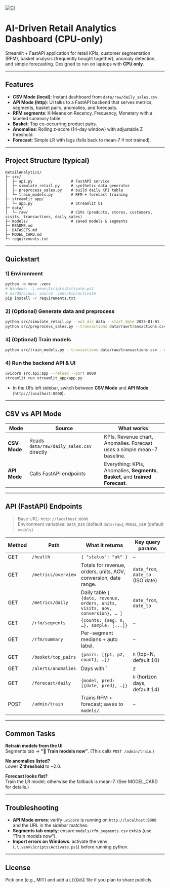 [![CI](https://github.com/sitaram70/RetailAnalytics/actions/workflows/ci.yml/badge.svg)](https://github.com/sitaram70/RetailAnalytics/actions/workflows/ci.yml)

# AI-Driven Retail Analytics Dashboard (CPU-only)

Streamlit + FastAPI application for retail KPIs, customer segmentation (RFM), basket analysis (frequently bought together), anomaly detection, and simple forecasting. Designed to run on laptops with **CPU only**.

---

## Features
- **CSV Mode (local)**: Instant dashboard from `data/raw/daily_sales.csv`.
- **API Mode (http)**: UI talks to a FastAPI backend that serves metrics, segments, basket pairs, anomalies, and forecasts.
- **RFM segments**: K-Means on Recency, Frequency, Monetary with a labeled summary table.
- **Basket**: Top co-occurring product pairs.
- **Anomalies**: Rolling z-score (14-day window) with adjustable Z threshold.
- **Forecast**: Simple LR with lags (falls back to mean-7 if not trained).

---

## Project Structure (typical)
```
RetailAnalytics/
├─ src/
│  ├─ api.py                 # FastAPI service
│  ├─ simulate_retail.py     # synthetic data generator
│  ├─ preprocess_sales.py    # build daily KPI table
│  └─ train_models.py        # RFM + forecast training
├─ streamlit_app/
│  └─ app.py                 # Streamlit UI
├─ data/
│  └─ raw/                   # CSVs (products, stores, customers, visits, transactions, daily_sales)
├─ models/                   # saved models & segments
├─ README.md
├─ DATASETS.md
├─ MODEL_CARD.md
└─ requirements.txt
```

---

## Quickstart

### 1) Environment
```bash
python -m venv .venv
# Windows: .\.venv\Scripts\Activate.ps1
# macOS/Linux: source .venv/bin/activate
pip install -r requirements.txt
```

### 2) (Optional) Generate data and preprocess
```bash
python src/simulate_retail.py --out_dir data --start_date 2025-01-01 --days 120 --customers 500 --products 120 --stores 4
python src/preprocess_sales.py --transactions data/raw/transactions.csv --visits data/raw/visits.csv --out data/raw/daily_sales.csv
```

### 3) (Optional) Train models
```bash
python src/train_models.py --transactions data/raw/transactions.csv --daily data/raw/daily_sales.csv --model_out models
```

### 4) Run the backend API & UI
```bash
uvicorn src.api:app --reload --port 8000
streamlit run streamlit_app/app.py
```
- In the UI’s left sidebar, switch between **CSV Mode** and **API Mode** (`http://localhost:8000`).

---

## CSV vs API Mode

| Mode | Source | What works |
|---|---|---|
| **CSV Mode** | Reads `data/raw/daily_sales.csv` directly | KPIs, Revenue chart, Anomalies. Forecast uses a simple mean-7 baseline. |
| **API Mode** | Calls FastAPI endpoints | Everything: KPIs, Anomalies, **Segments**, **Basket**, and **trained Forecast**. |

---

## API (FastAPI) Endpoints

> Base URL: `http://localhost:8000`  
> Environment variables: `DATA_DIR` (default `data/raw`), `MODEL_DIR` (default `models`)

| Method | Path | What it returns | Key query params |
|---|---|---|---|
| GET | `/health` | `{ "status": "ok" }` | – |
| GET | `/metrics/overview` | Totals for revenue, orders, units, AOV, conversion, date range. | `date_from`, `date_to` (ISO date) |
| GET | `/metrics/daily` | Daily table `[ {date, revenue, orders, units, visits, aov, conversion}, … ]` | `date_from`, `date_to` |
| GET | `/rfm/segments` | `{counts: {seg: n, …}, sample: [...]}` | – |
| GET | `/rfm/summary` | Per-segment medians + auto label. | – |
| GET | `/basket/top_pairs` | `{pairs: [{p1, p2, count}, …]}` | `n` (top-N, default 10) |
| GET | `/alerts/anomalies` | Days with `|z| ≥ threshold` (14-day rolling). | `z` (default 3.0) |
| GET | `/forecast/daily` | `{model, pred:[{date, pred}, …]}` | `h` (horizon days, default 14) |
| POST | `/admin/train` | Trains RFM + forecast; saves to `models/`. | – |

---

## Common Tasks

**Retrain models from the UI**  
Segments tab → **“🔁 Train models now”**. (This calls `POST /admin/train`.)

**No anomalies listed?**  
Lower **Z threshold** to ~2.0.

**Forecast looks flat?**  
Train the LR model; otherwise the fallback is mean-7. (See MODEL_CARD for details.)

---

## Troubleshooting

- **API Mode errors**: verify `uvicorn` is running on `http://localhost:8000` and the URL in the sidebar matches.
- **Segments tab empty**: ensure `models/rfm_segments.csv` exists (use “Train models now”).
- **Import errors on Windows**: activate the venv (`.\.venv\Scripts\Activate.ps1`) before running python.

---

## License
Pick one (e.g., MIT) and add a `LICENSE` file if you plan to share publicly.
